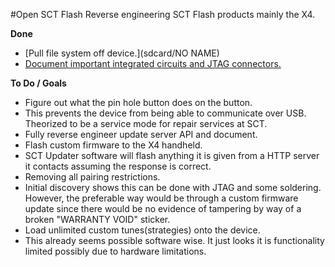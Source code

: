 #Open SCT Flash
Reverse engineering SCT Flash products mainly the X4.

**Done**
* [Pull file system off device.](sdcard/NO NAME)
* [Document important integrated circuits and JTAG connectors.](docs/CircuitBoard.md)

**To Do / Goals**
* Figure out what the pin hole button does on the button.
 * This prevents the device from being able to communicate over USB.  Theorized to be a service mode for repair services at SCT.
* Fully reverse engineer update server API and document.
* Flash custom firmware to the X4 handheld.
 * SCT Updater software will flash anything it is given from a HTTP server it contacts assuming the response is correct.
* Removing all pairing restrictions.
 * Initial discovery shows this can be done with JTAG and some soldering.  However, the preferable way would be through a custom firmware update since there would be no evidence of tampering by way of a broken "WARRANTY VOID" sticker.
* Load unlimited custom tunes(strategies) onto the device.
 * This already seems possible software wise.  It just looks it is functionality limited possibly due to hardware limitations.